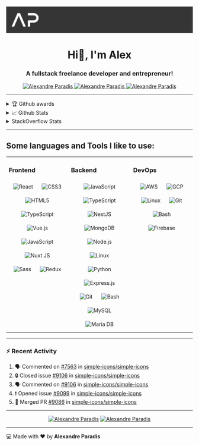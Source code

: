 
<!-- 
[![Years Badge](https://badges.pufler.dev/years/service-paradis)](https://github.com/service-paradis)
[![Updated Badge](https://badges.pufler.dev/updated/service-paradis/service-paradis)](https://github.com/service-paradis)
-->

<p>
  <img src="assets/banner.png" alt="Alexandre Paradis" /> 
</p>

<h1 align="center">
  Hi👋, I'm Alex
</h1>
<h3 align="center">
  A fullstack freelance developer and entrepreneur!
</h3>

<p align="center">
  <a href="mailto:service.paradis@gmail.com">
    <img src="https://img.shields.io/badge/-Alexandre%20Paradis-d14836?logo=gmail&logoColor=ffffff&link=mailto:service.paradis@gmail.com" alt="Alexandre Paradis" />
  </a> 
  <a href="https://linkedin.com/in/alexandre-paradis" target="_blank">
    <img src="https://img.shields.io/badge/-Alexandre%20Paradis-0077b5?logo=linkedin&link=https://linkedin.com/in/alexandre-paradis" alt="Alexandre Paradis" />
  </a> 
  <a href="https://stackoverflow.com/users/2774496/service-paradis" target="_blank">
    <img src="https://img.shields.io/badge/-Alexandre%20Paradis-fe7a16?logo=stackoverflow&logoColor=ffffff&link=https://stackoverflow.com/users/2774496/service-paradis"  alt="Alexandre Paradis" />
  </a>
</p>

<!-- 
<p align="left"> 
  <img src="https://komarev.com/ghpvc/?username=service-paradis&label=Profile%20views&color=0e75b6&style=flat" alt="Alexandre Paradis" /> 
</p>
-->

---

<details>
  <summary>🏆 Github awards</summary>
  
  <!-- ![Alexandre Paradis Github Trophy](https://github-profile-trophy.vercel.app/?username=service-paradis&theme=onedark) -->
  ![Alexandre Paradis Github Trophy](https://github-profile-trophy.vercel.app/?username=service-paradis&theme=onedark&title=PullRequest,Commit,Issues)
</details>

<details>
  <summary>📈 Github Stats</summary>
  
  ![Alexandre Paradis Github Stats](https://github-readme-stats.vercel.app/api?username=service-paradis&theme=onedark&count_private=true&show_icons=true&locale=en)
</details>

<!--
<details>
  <summary>🔧 Github Most used languages</summary>
  
  ![Alexandre Paradis Most used languages](https://github-readme-stats.vercel.app/api/top-langs?username=service-paradis&theme=onedark&count_private=true&show_icons=true&langs_count=10&locale=en&layout=compact&exclude_repo=plugin.image.thechive)
</details>
-->

<details>
  <summary>StackOverflow Stats</summary>
  
  ![Alexandre Paradis StackOverflow Stats](https://github-readme-stackoverflow.vercel.app/?userID=2774496&theme=dark&layout=compact)
</details>

---

## Some languages and Tools I like to use:
<table><tr><td valign="top" width="33%">

### Frontend  
<div align="center">  
<img style="margin: 10px" src="https://profilinator.rishav.dev/skills-assets/react-original-wordmark.svg" alt="React" height="50" />  
<img style="margin: 10px" src="https://profilinator.rishav.dev/skills-assets/css3-original-wordmark.svg" alt="CSS3" height="50" />  
<img style="margin: 10px" src="https://profilinator.rishav.dev/skills-assets/html5-original-wordmark.svg" alt="HTML5" height="50" />  
<img style="margin: 10px" src="https://profilinator.rishav.dev/skills-assets/typescript-original.svg" alt="TypeScript" height="50" />  
<img style="margin: 10px" src="https://profilinator.rishav.dev/skills-assets/vuejs-original-wordmark.svg" alt="Vue.js" height="50" />  
<img style="margin: 10px" src="https://profilinator.rishav.dev/skills-assets/javascript-original.svg" alt="JavaScript" height="50" />  
<img style="margin: 10px" src="https://profilinator.rishav.dev/skills-assets/nuxt.png" alt="Nuxt JS" height="50" />  
<img style="margin: 10px" src="https://profilinator.rishav.dev/skills-assets/sass-original.svg" alt="Sass" height="50" />  
<img style="margin: 10px" src="https://profilinator.rishav.dev/skills-assets/redux-original.svg" alt="Redux" height="50" />  
</div>

</td><td valign="top" width="33%">

### Backend  
<div align="center">  
<img style="margin: 10px" src="https://profilinator.rishav.dev/skills-assets/javascript-original.svg" alt="JavaScript" height="50" />  
<img style="margin: 10px" src="https://profilinator.rishav.dev/skills-assets/typescript-original.svg" alt="TypeScript" height="50" />   
<img style="margin: 10px" src="https://profilinator.rishav.dev/skills-assets/nestjs.svg" alt="NestJS" height="50" /> 
<img style="margin: 10px" src="https://profilinator.rishav.dev/skills-assets/mongodb-original-wordmark.svg" alt="MongoDB" height="50" />  
<img style="margin: 10px" src="https://profilinator.rishav.dev/skills-assets/nodejs-original-wordmark.svg" alt="Node.js" height="50" />  
<img style="margin: 10px" src="https://profilinator.rishav.dev/skills-assets/linux-original.svg" alt="Linux" height="50" />  
<img style="margin: 10px" src="https://profilinator.rishav.dev/skills-assets/python-original.svg" alt="Python" height="50" />  
<img style="margin: 10px" src="https://profilinator.rishav.dev/skills-assets/express-original-wordmark.svg" alt="Express.js" height="50" />  
<img style="margin: 10px" src="https://profilinator.rishav.dev/skills-assets/git-scm-icon.svg" alt="Git" height="50" />  
<img style="margin: 10px" src="https://profilinator.rishav.dev/skills-assets/gnu_bash-icon.svg" alt="Bash" height="50" />  
<img style="margin: 10px" src="https://profilinator.rishav.dev/skills-assets/mysql-original-wordmark.svg" alt="MySQL" height="50" />  
<img style="margin: 10px" src="https://profilinator.rishav.dev/skills-assets/mariadb.png" alt="Maria DB" height="50" />  
</div>

</td><td valign="top" width="33%">

### DevOps  
<div align="center">  
<img style="margin: 10px" src="https://profilinator.rishav.dev/skills-assets/amazonwebservices-original-wordmark.svg" alt="AWS" height="50" />  
<img style="margin: 10px" src="https://profilinator.rishav.dev/skills-assets/google_cloud-icon.svg" alt="GCP" height="50" />  
<img style="margin: 10px" src="https://profilinator.rishav.dev/skills-assets/linux-original.svg" alt="Linux" height="50" />  
<img style="margin: 10px" src="https://profilinator.rishav.dev/skills-assets/git-scm-icon.svg" alt="Git" height="50" />  
<img style="margin: 10px" src="https://profilinator.rishav.dev/skills-assets/gnu_bash-icon.svg" alt="Bash" height="50" />  
<img style="margin: 10px" src="https://profilinator.rishav.dev/skills-assets/firebase.png" alt="Firebase" height="50" />  
</div>

</td></tr></table>  

---

### :zap: Recent Activity
<!--START_SECTION:activity-->
1. 🗣 Commented on [#7563](https://github.com/simple-icons/simple-icons/issues/7563#issuecomment-1650238108) in [simple-icons/simple-icons](https://github.com/simple-icons/simple-icons)
2. 🔒 Closed issue [#9106](https://github.com/simple-icons/simple-icons/issues/9106) in [simple-icons/simple-icons](https://github.com/simple-icons/simple-icons)
3. 🗣 Commented on [#9106](https://github.com/simple-icons/simple-icons/issues/9106#issuecomment-1650181343) in [simple-icons/simple-icons](https://github.com/simple-icons/simple-icons)
4. ❗ Opened issue [#9099](https://github.com/simple-icons/simple-icons/issues/9099) in [simple-icons/simple-icons](https://github.com/simple-icons/simple-icons)
5. 🎉 Merged PR [#9086](https://github.com/simple-icons/simple-icons/pull/9086) in [simple-icons/simple-icons](https://github.com/simple-icons/simple-icons)
<!--END_SECTION:activity-->

---

<p align="center">
  <a href="https://paypal.me/paradisalexandre" target="_blank" style="display: inline-block;">
    <img src="https://img.shields.io/badge/-Paypal%20Me-00457c?logo=paypal&link=https://paypal.me/paradisalexandre" alt="Alexandre Paradis" />
  </a>
  <a href="https://github.com/sponsors/service-paradis" target="_blank" style="display: inline-block;">
    <img src="https://img.shields.io/badge/-Sponsor%20Me-fafbfc?logo=github-sponsors&link=https://github.com/sponsors/service-paradis" alt="Alexandre Paradis" />
  </a>
</p>

---

:computer: Made with :heart: by **Alexandre Paradis**

